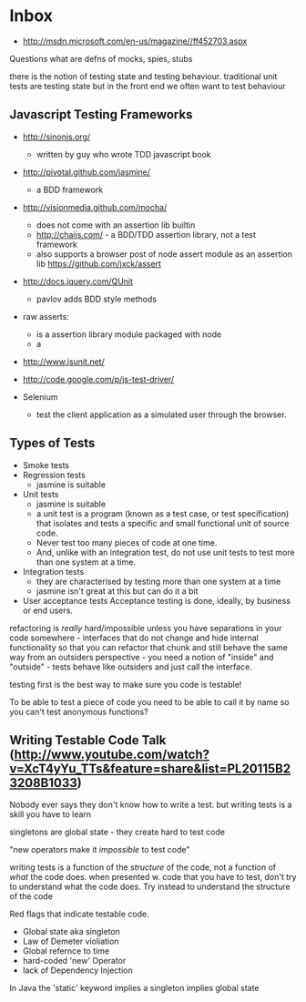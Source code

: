 Inbox
=====

* http://msdn.microsoft.com/en-us/magazine//ff452703.aspx

Questions
    what are defns of mocks, spies, stubs

there is the notion of testing state and testing behaviour. traditional unit tests are testing state but in the front end we often want to test behaviour

Javascript Testing Frameworks
-----------------------------
* http://sinonjs.org/
    * written by guy who wrote TDD javascript book
* http://pivotal.github.com/jasmine/
    * a BDD framework
* http://visionmedia.github.com/mocha/
    * does not come with an assertion lib builtin
    * http://chaijs.com/ - a BDD/TDD assertion library, not a test framework
    * also supports a browser post of node assert module as an assertion lib https://github.com/jxck/assert
* http://docs.jquery.com/QUnit
    * pavlov adds BDD style methods

* raw asserts:
    * is a assertion library module packaged with node
    * a
* http://www.jsunit.net/
* http://code.google.com/p/js-test-driver/
* Selenium
    *  test the client application as a simulated user through the browser.

Types of Tests
--------------

* Smoke tests
* Regression tests
    * jasmine is suitable
* Unit tests
    * jasmine is suitable
    * a unit test is a program (known as a test case, or test specification) that isolates and tests a specific and small functional unit of source code.
    * Never test too many pieces of code at one time.
    * And, unlike with an integration test, do not use unit tests to test more than one system at a time.
* Integration tests
    * they are characterised by testing more than one system at a time
    * jasmine isn't great at this but can do it a bit
* User acceptance tests
    Acceptance testing is done, ideally, by business or end users.

refactoring is *really* hard/impossible unless you have separations in your code somewhere - interfaces that do not change and hide internal functionality so that you can refactor that chunk and still behave the same way from an outsiders perspective - you need a notion of "inside" and "outside" - tests behave like outsiders and just call the interface.

testing first is the best way to make sure you code is testable!

To be able to test a piece of code you need to be able to call it by name so you can't test anonymous functions?

Writing Testable Code Talk (http://www.youtube.com/watch?v=XcT4yYu_TTs&feature=share&list=PL20115B23208B1033)
--------------------------------------------------------------------------------

Nobody ever says they don't know how to write a test. but writing tests is a skill you have to learn

singletons are global state - they create hard to test code

"new operators make it *impossible* to test code"

writing tests is a function of the *structure* of the code, not a function of *what* the code does.
when presented w. code that you have to test, don't try to understand what the code does. Try instead to understand the structure of the code

Red flags that indicate testable code.
* Global state aka singleton
* Law of Demeter violiation
* Global refernce to time
* hard-coded 'new' Operator
* lack of Dependency Injection

In Java the 'static' keyword implies a singleton implies global state